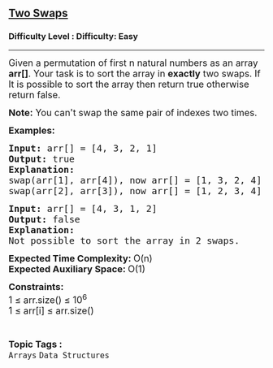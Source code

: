 <h2><a href="https://www.geeksforgeeks.org/problems/two-swaps--113428/1?page=2&category=Arrays&status=unsolved,attempted&sortBy=accuracy">Two Swaps</a></h2><h3>Difficulty Level : Difficulty: Easy</h3><hr><div class="problems_problem_content__Xm_eO"><p><span style="font-size: 18px;">Given a permutation of first n natural numbers as an array<strong> arr[]</strong></span><span style="font-size: 18px;">. Your task is to sort&nbsp;the&nbsp;array&nbsp;in <strong>exactly</strong> two swaps. If It is possible to sort the array then return true otherwise return false.</span></p>
<p><span style="font-size: 18px;"><strong>Note:</strong> You can't swap the same pair of indexes two times.</span></p>
<p><span style="font-size: 18px;"><strong>Examples:</strong></span></p>
<pre><span style="font-size: 18px;"><strong>Input:</strong> arr[] = [4, 3, 2, 1]
<strong>Output: </strong>true
<strong>Explanation: 
</strong>swap(arr[1], arr[4]), now arr[] = [1, 3, 2, 4]
swap(arr[2], arr[3]), now arr[] = [1, 2, 3, 4]</span>
</pre>
<pre><span style="font-size: 18px;"><strong>Input: </strong>arr[] = [4, 3, 1, 2]
<strong>Output: </strong>false<strong>
Explanation: </strong>
Not possible to sort the array in 2 swaps.</span>
</pre>
<p><strong style="font-size: 18px;">Expected Time Complexity:&nbsp;</strong><span style="font-size: 18px;">O(n)</span><br style="font-size: 18px;"><strong style="font-size: 18px;">Expected Auxiliary Space:&nbsp;</strong><span style="font-size: 18px;">O(1)</span></p>
<p><span style="font-size: 18px;"><strong>Constraints:</strong><br>1 ≤ arr.size() ≤ 10<sup>6</sup><br>1 ≤ arr[i] ≤ arr.size()</span></p></div><br><p><span style=font-size:18px><strong>Topic Tags : </strong><br><code>Arrays</code>&nbsp;<code>Data Structures</code>&nbsp;